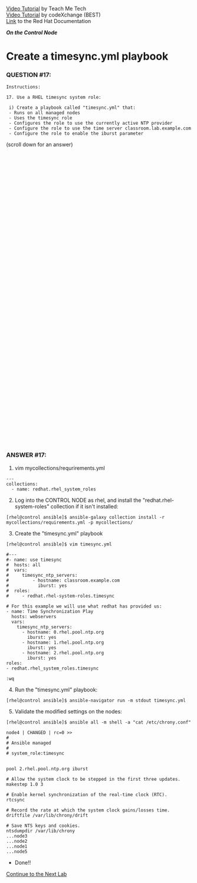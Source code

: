 <a href="https://www.youtube.com/watch?v=0fUMTBiWKhc&list=PLYB6dfdhWDePZf4fd4YgGGtSX_vHKv5vz&index=8">Video Tutorial</a> by Teach Me Tech \
<a href="https://www.youtube.com/watch?v=dMsEJP6szxw&list=PLL_setXLS0tiYMipvQI4oUGkJwhOhn42J&index=17">Video Tutorial</a> by codeXchange (BEST) \
<a href="https://docs.redhat.com/en/documentation/red_hat_enterprise_linux/7/html/automating_system_administration_by_using_rhel_system_roles_in_rhel_7.9/configuring-time-synchronization-by-using-the-timesync-rhel-system-role_automating-system-administration-by-using-rhel-system-roles#applying-the-timesync-system-role-for-a-single-pool-of-servers_configuring-time-synchronization-using-system-roles">Link</a> to the Red Hat Documentation

***On the Control Node***

# Create a timesync.yml playbook
### QUESTION #17:
```
Instructions:

﻿17. Use a RHEL timesync system role:

 i) Create a playbook called "timesync.yml" that:
 - Runs on all managed nodes
 - Uses the timesync role
 - Configures the role to use the currently active NTP provider
 - Configure the role to use the time server classroom.lab.example.com
 - Configure the role to enable the iburst parameter
```

(scroll down for an answer)
<br/><br/><br/><br/><br/><br/><br/><br/><br/><br/><br/><br/><br/><br/><br/><br/><br/><br/><br/><br/><br/><br/><br/><br/>
<br/><br/><br/><br/><br/><br/><br/><br/><br/><br/><br/><br/><br/><br/><br/><br/><br/><br/><br/><br/><br/><br/><br/><br/>

### ANSWER #17:
1) vim mycollections/requrirements.yml
```
---
collections:
  - name: redhat.rhel_system_roles
```
2) Log into the CONTROL NODE as rhel, and install the "redhat.rhel-system-roles" collection if it isn't installed:
```
[rhel@control ansible]$ ansible-galaxy collection install -r mycollections/requirements.yml -p mycollections/
```

3) Create the "timesync.yml" playbook
```
[rhel@control ansible]$ ﻿vim timesync.yml

#---
#- name: use timesync
#  hosts: all
#  vars:
#     timesync_ntp_servers:
#         - hostname: classroom.example.com
#           iburst: yes
#  roles:
#     - redhat.rhel-system-roles.timesync

# For this example we will use what redhat has provided us:
- name: Time Synchronization Play
  hosts: webservers
  vars:
    timesync_ntp_servers:
      - hostname: 0.rhel.pool.ntp.org
        iburst: yes
      - hostname: 1.rhel.pool.ntp.org
        iburst: yes
      - hostname: 2.rhel.pool.ntp.org
        iburst: yes
roles:
- redhat.rhel_system_roles.timesync

:wq
```

4) Run the "timesync.yml" playbook:
```
[rhel@control ansible]$ ﻿ansible-navigator run -m stdout timesync.yml
```

5) Validate the modified settings on the nodes:
```
[rhel@control ansible]$ ansible all -m shell -a "cat /etc/chrony.conf"

node4 | CHANGED | rc=0 >>
#
# Ansible managed
#
# system_role:timesync


pool 2.rhel.pool.ntp.org iburst

# Allow the system clock to be stepped in the first three updates.
makestep 1.0 3

# Enable kernel synchronization of the real-time clock (RTC).
rtcsync

# Record the rate at which the system clock gains/losses time.
driftfile /var/lib/chrony/drift

# Save NTS keys and cookies.
ntsdumpdir /var/lib/chrony
...node3
...node2
...node1
...node5
```

* Done!!

[Continue to the Next Lab](18_selinux_roles_(MEDIUM).md)
